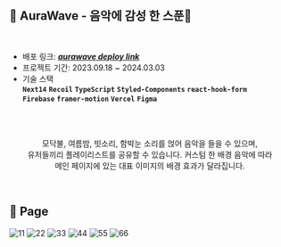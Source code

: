 ## 🌙 AuraWave - 음악에 감성 한 스푼🥄

<br>

- 배포 링크: _**<a href="https://www.aurawave.site/">aurawave deploy link</a>**_<br>
- 프로젝트 기간: 2023.09.18 ~ 2024.03.03
- 기술 스택<br>
  **`Next14`** **`Recoil`**  **`TypeScript`** **`Styled-Components`** **`react-hook-form`**<br>
  **`Firebase`** **`framer-motion`** **`Vercel`** **`Figma`**

<br>
<br>

<div align="center">
<p>모닥불, 여름밤, 빗소리, 함박눈 소리를 얹어 음악을 들을 수 있으며,<br>
유저들끼리 플레이리스트를 공유할 수 있습니다. 커스텀 한 배경 음악에 따라<br>
메인 페이지에 있는 대표 이미지의 배경 효과가 달라집니다.</p>
</div>

<br>

## 🍧 Page
![11](https://github.com/TATA-V/aurawave/assets/113578923/9377010c-d62b-48f6-8634-617b0398e313)
![22](https://github.com/TATA-V/aurawave/assets/113578923/0a0586a3-0742-4834-abe1-87638251d688)
![33](https://github.com/TATA-V/aurawave/assets/113578923/8abb8a45-d838-4e0f-83f5-c27b8029d620)
![44](https://github.com/TATA-V/aurawave/assets/113578923/c519f1ef-ebe0-4979-9df1-27b9fe23e4ed)
![55](https://github.com/TATA-V/aurawave/assets/113578923/a48db070-5573-4048-840d-c2ab424d8845)
![66](https://github.com/TATA-V/aurawave/assets/113578923/a45475f8-3c8c-448d-bfba-f9d4ae8b1084)
